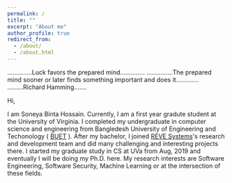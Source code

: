 ```yaml
---
permalink: /
title: ""
excerpt: "About me"
author_profile: true
redirect_from: 
  - /about/
  - /about.html
---
```


..............Luck favors the prepared mind..............
...............The prepared mind sooner or later finds something important and does it.............
                .........Richard Hamming.......


Hi, 

I am Soneya Binta Hossain. Currently, I am a first year gradute student at the University of Virginia. I completed my undergraduate in computer science and engineering from Bangledesh University of Engineering and Techonology ( [BUET](https://www.buet.ac.bd/web/) ). After my bachelor, I joined [REVE Systems](https://en.wikipedia.org/wiki/REVE_Systems)'s research and development team and did many challenging and interesting projects there. I started my graduate study in CS at UVa from Aug, 2019 and eventually I will be doing my Ph.D. here. My research interests are Software Engineering, Software Security, Machine Learning or at the intersection of these fields. 
